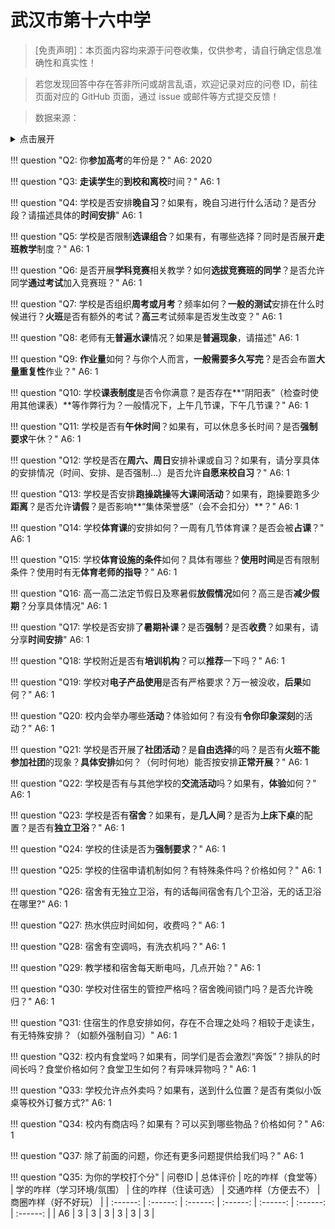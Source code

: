 # 武汉市第十六中学

> [免责声明]：本页面内容均来源于问卷收集，仅供参考，请自行确定信息准确性和真实性！

> 若您发现回答中存在答非所问或胡言乱语，欢迎记录对应的问卷 ID，前往页面对应的 GitHub 页面，通过 issue 或邮件等方式提交反馈！

> 数据来源：

<details><summary>点击展开</summary>
<ul>
<li>6: 匿名 (2025-07)</li>
</ul>
</details>

!!! question "Q2: 你**参加高考**的年份是？"
    A6: 2020

!!! question "Q3: **走读学生**的**到校和离校**时间？"
    A6: 1

!!! question "Q4: 学校是否安排**晚自习**？如果有，晚自习进行什么活动？是否分段？请描述具体的**时间安排**"
    A6: 1

!!! question "Q5: 学校是否限制**选课组合**？如果有，有哪些选择？同时是否展开**走班教学**制度？"
    A6: 1

!!! question "Q6: 是否开展**学科竞赛**相关教学？如何**选拔竞赛班的同学**？是否允许同学**通过考试**加入竞赛班？"
    A6: 1

!!! question "Q7: 学校是否组织**周考或月考**？频率如何？**一般的测试**安排在什么时候进行？**火班**是否有额外的考试？**高三**考试频率是否发生改变？"
    A6: 1

!!! question "Q8: 老师有无**普遍水课**情况？如果是**普遍现象**，请描述"
    A6: 1

!!! question "Q9: **作业量**如何？与你个人而言，**一般需要多久写完**？是否会布置**大量重复性**作业？"
    A6: 1

!!! question "Q10: 学校**课表制度**是否令你满意？是否存在**“阴阳表”（检查时使用其他课表）**等作弊行为？一般情况下，上午几节课，下午几节课？"
    A6: 1

!!! question "Q11: 学校是否有**午休时间**？如果有，可以休息多长时间？是否**强制要求**午休？"
    A6: 1

!!! question "Q12: 学校是否在**周六、周日**安排补课或自习？如果有，请分享具体的安排情况（时间、安排、是否强制...）是否允许**自愿来校自习**？"
    A6: 1

!!! question "Q13: 学校是否安排**跑操跳操**等**大课间活动**？如果有，跑操要跑多少**距离**？是否允许**请假**？是否影响**“集体荣誉感”（会不会扣分）**？"
    A6: 1

!!! question "Q14: 学校**体育课**的安排如何？一周有几节体育课？是否会被**占课**？"
    A6: 1

!!! question "Q15: 学校**体育设施的条件**如何？具体有哪些？**使用时间**是否有限制条件？使用时有无**体育老师的指导**？"
    A6: 1

!!! question "Q16: 高一高二法定节假日及寒暑假**放假情况**如何？高三是否**减少假期**？分享具体情况"
    A6: 1

!!! question "Q17: 学校是否安排了**暑期补课**？是否**强制**？是否**收费**？如果有，请分享**时间安排**"
    A6: 1

!!! question "Q18: 学校附近是否有**培训机构**？可以**推荐**一下吗？"
    A6: 1

!!! question "Q19: 学校对**电子产品使用**是否有严格要求？万一被没收，**后果**如何？"
    A6: 1

!!! question "Q20: 校内会举办哪些**活动**？体验如何？有没有**令你印象深刻**的活动？"
    A6: 1

!!! question "Q21: 学校是否开展了**社团活动**？是**自由选择**的吗？是否有**火班不能参加社团**的现象？**具体安排**如何？（何时何地）能否按安排**正常开展**？"
    A6: 1

!!! question "Q22: 学校是否有与其他学校的**交流活动**吗？如果有，**体验**如何？"
    A6: 1

!!! question "Q23: 学校是否有**宿舍**？如果有，是**几人间**？是否为**上床下桌**的配置？是否有**独立卫浴**？"
    A6: 1

!!! question "Q24: 学校的住读是否为**强制要求**？"
    A6: 1

!!! question "Q25: 学校的住宿申请机制如何？有特殊条件吗？价格如何？"
    A6: 1

!!! question "Q26: 宿舍有无独立卫浴，有的话每间宿舍有几个卫浴，无的话卫浴在哪里?"
    A6: 1

!!! question "Q27: 热水供应时间如何，收费吗？"
    A6: 1

!!! question "Q28: 宿舍有空调吗，有洗衣机吗？"
    A6: 1

!!! question "Q29: 教学楼和宿舍每天断电吗，几点开始？"
    A6: 1

!!! question "Q30: 学校对住宿生的管控严格吗？宿舍晚间锁门吗？是否允许晚归？"
    A6: 1

!!! question "Q31: 住宿生的作息安排如何，存在不合理之处吗？相较于走读生，有无特殊安排？（如额外强制自习）"
    A6: 1

!!! question "Q32: 校内有食堂吗？如果有，同学们是否会激烈“奔饭”？排队的时间长吗？食堂价格如何？食堂卫生如何？有异味异物吗？"
    A6: 1

!!! question "Q33: 学校允许点外卖吗？如果有，送到什么位置？是否有类似小饭桌等校外订餐方式?"
    A6: 1

!!! question "Q34: 校内有商店吗？如果有？可以买到哪些物品？价格如何？"
    A6: 1

!!! question "Q37: 除了前面的问题，你还有更多问题提供给我们吗？"
    A6: 1

!!! question "Q35: 为你的学校打个分"
| 问卷ID | 总体评价 | 吃的咋样（食堂等） | 学的咋样（学习环境/氛围） | 住的咋样（住读可选） | 交通咋样（方便去不） | 商圈咋样（好不好玩） |
| :------: | :------: | :------: | :------: | :------: | :------: | :------: |
| A6 | 3 | 3 | 3 | 3 | 3 | 3 |

